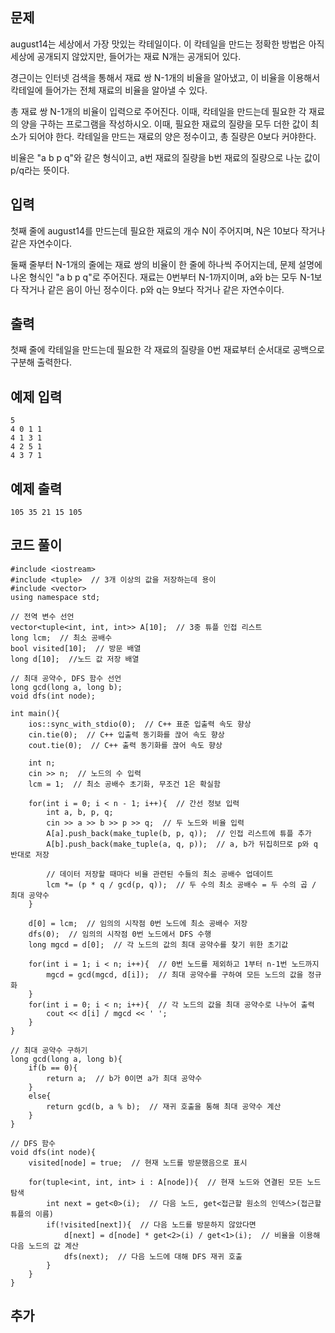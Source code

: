 ## 문제 
august14는 세상에서 가장 맛있는 칵테일이다. 이 칵테일을 만드는 정확한 방법은 아직 세상에 공개되지 않았지만, 들어가는 재료 N개는 공개되어 있다. 

경근이는 인터넷 검색을 통해서 재료 쌍 N-1개의 비율을 알아냈고, 이 비율을 이용해서 칵테일에 들어가는 전체 재료의 비율을 알아낼 수 있다.

총 재료 쌍 N-1개의 비율이 입력으로 주어진다. 이때, 칵테일을 만드는데 필요한 각 재료의 양을 구하는 프로그램을 작성하시오. 이때, 필요한 재료의 질량을 모두 더한 값이 최소가 되어야 한다. 칵테일을 만드는 재료의 양은 정수이고, 총 질량은 0보다 커야한다.

비율은 "a b p q"와 같은 형식이고, a번 재료의 질량을 b번 재료의 질량으로 나눈 값이 p/q라는 뜻이다.
## 입력
첫째 줄에 august14를 만드는데 필요한 재료의 개수 N이 주어지며, N은 10보다 작거나 같은 자연수이다.

둘째 줄부터 N-1개의 줄에는 재료 쌍의 비율이 한 줄에 하나씩 주어지는데, 문제 설명에 나온 형식인 "a b p q"로 주어진다. 재료는 0번부터 N-1까지이며, a와 b는 모두 N-1보다 작거나 같은 음이 아닌 정수이다. p와 q는 9보다 작거나 같은 자연수이다.
## 출력
첫째 줄에 칵테일을 만드는데 필요한 각 재료의 질량을 0번 재료부터 순서대로 공백으로 구분해 출력한다.


## 예제 입력 
```
5
4 0 1 1
4 1 3 1
4 2 5 1
4 3 7 1
```

## 예제 출력  
```
105 35 21 15 105
```
## 코드 풀이
```
#include <iostream>
#include <tuple>  // 3개 이상의 값을 저장하는데 용이
#include <vector>
using namespace std;

// 전역 변수 선언
vector<tuple<int, int, int>> A[10];  // 3중 튜플 인접 리스트
long lcm;  // 최소 공배수
bool visited[10];  // 방문 배열
long d[10];  //노드 값 저장 배열

// 최대 공약수, DFS 함수 선언
long gcd(long a, long b);
void dfs(int node);

int main(){
    ios::sync_with_stdio(0);  // C++ 표준 입출력 속도 향상
    cin.tie(0);  // C++ 입출력 동기화를 끊어 속도 향상
    cout.tie(0);  // C++ 출력 동기화를 끊어 속도 향상
    
    int n;
    cin >> n;  // 노드의 수 입력
    lcm = 1;  // 최소 공배수 초기화, 무조건 1은 확실함
    
    for(int i = 0; i < n - 1; i++){  // 간선 정보 입력
        int a, b, p, q;
        cin >> a >> b >> p >> q;  // 두 노드와 비율 입력
        A[a].push_back(make_tuple(b, p, q));  // 인접 리스트에 튜플 추가
        A[b].push_back(make_tuple(a, q, p));  // a, b가 뒤집히므로 p와 q 반대로 저장
        
        // 데이터 저장할 때마다 비율 관련된 수들의 최소 공배수 업데이트
        lcm *= (p * q / gcd(p, q));  // 두 수의 최소 공배수 = 두 수의 곱 / 최대 공약수
    }
   
    d[0] = lcm;  // 임의의 시작점 0번 노드에 최소 공배수 저장
    dfs(0);  // 임의의 시작점 0번 노드에서 DFS 수행
    long mgcd = d[0];  // 각 노드의 값의 최대 공약수를 찾기 위한 초기값

    for(int i = 1; i < n; i++){  // 0번 노드를 제외하고 1부터 n-1번 노드까지
        mgcd = gcd(mgcd, d[i]);  // 최대 공약수를 구하여 모든 노드의 값을 정규화
    }
    for(int i = 0; i < n; i++){  // 각 노드의 값을 최대 공약수로 나누어 출력
        cout << d[i] / mgcd << ' ';
    }
}

// 최대 공약수 구하기 
long gcd(long a, long b){
    if(b == 0){
        return a;  // b가 0이면 a가 최대 공약수
    }
    else{
        return gcd(b, a % b);  // 재귀 호출을 통해 최대 공약수 계산
    }
}

// DFS 함수 
void dfs(int node){
    visited[node] = true;  // 현재 노드를 방문했음으로 표시
    
    for(tuple<int, int, int> i : A[node]){  // 현재 노드와 연결된 모든 노드 탐색
        int next = get<0>(i);  // 다음 노드, get<접근할 원소의 인덱스>(접근할 튜플의 이름)
        if(!visited[next]){  // 다음 노드를 방문하지 않았다면
            d[next] = d[node] * get<2>(i) / get<1>(i);  // 비율을 이용해 다음 노드의 값 계산
            dfs(next);  // 다음 노드에 대해 DFS 재귀 호출
        }
    }
}

```
## 추가
